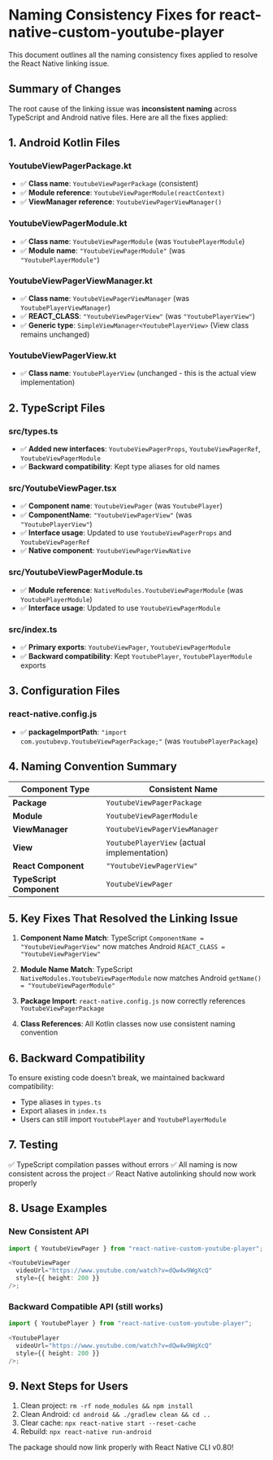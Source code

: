 # Naming Consistency Fixes for react-native-custom-youtube-player

This document outlines all the naming consistency fixes applied to resolve the React Native linking issue.

## Summary of Changes

The root cause of the linking issue was **inconsistent naming** across TypeScript and Android native files. Here are all the fixes applied:

## 1. Android Kotlin Files

### YoutubeViewPagerPackage.kt

- ✅ **Class name**: `YoutubeViewPagerPackage` (consistent)
- ✅ **Module reference**: `YoutubeViewPagerModule(reactContext)`
- ✅ **ViewManager reference**: `YoutubeViewPagerViewManager()`

### YoutubeViewPagerModule.kt

- ✅ **Class name**: `YoutubeViewPagerModule` (was `YoutubePlayerModule`)
- ✅ **Module name**: `"YoutubeViewPagerModule"` (was `"YoutubePlayerModule"`)

### YoutubeViewPagerViewManager.kt

- ✅ **Class name**: `YoutubeViewPagerViewManager` (was `YoutubePlayerViewManager`)
- ✅ **REACT_CLASS**: `"YoutubeViewPagerView"` (was `"YoutubePlayerView"`)
- ✅ **Generic type**: `SimpleViewManager<YoutubePlayerView>` (View class remains unchanged)

### YoutubeViewPagerView.kt

- ✅ **Class name**: `YoutubePlayerView` (unchanged - this is the actual view implementation)

## 2. TypeScript Files

### src/types.ts

- ✅ **Added new interfaces**: `YoutubeViewPagerProps`, `YoutubeViewPagerRef`, `YoutubeViewPagerModule`
- ✅ **Backward compatibility**: Kept type aliases for old names

### src/YoutubeViewPager.tsx

- ✅ **Component name**: `YoutubeViewPager` (was `YoutubePlayer`)
- ✅ **ComponentName**: `"YoutubeViewPagerView"` (was `"YoutubePlayerView"`)
- ✅ **Interface usage**: Updated to use `YoutubeViewPagerProps` and `YoutubeViewPagerRef`
- ✅ **Native component**: `YoutubeViewPagerViewNative`

### src/YoutubeViewPagerModule.ts

- ✅ **Module reference**: `NativeModules.YoutubeViewPagerModule` (was `YoutubePlayerModule`)
- ✅ **Interface usage**: Updated to use `YoutubeViewPagerModule`

### src/index.ts

- ✅ **Primary exports**: `YoutubeViewPager`, `YoutubeViewPagerModule`
- ✅ **Backward compatibility**: Kept `YoutubePlayer`, `YoutubePlayerModule` exports

## 3. Configuration Files

### react-native.config.js

- ✅ **packageImportPath**: `"import com.youtubevp.YoutubeViewPagerPackage;"` (was `YoutubePlayerPackage`)

## 4. Naming Convention Summary

| Component Type           | Consistent Name                             |
| ------------------------ | ------------------------------------------- |
| **Package**              | `YoutubeViewPagerPackage`                   |
| **Module**               | `YoutubeViewPagerModule`                    |
| **ViewManager**          | `YoutubeViewPagerViewManager`               |
| **View**                 | `YoutubePlayerView` (actual implementation) |
| **React Component**      | `"YoutubeViewPagerView"`                    |
| **TypeScript Component** | `YoutubeViewPager`                          |

## 5. Key Fixes That Resolved the Linking Issue

1. **Component Name Match**: TypeScript `ComponentName = "YoutubeViewPagerView"` now matches Android `REACT_CLASS = "YoutubeViewPagerView"`

2. **Module Name Match**: TypeScript `NativeModules.YoutubeViewPagerModule` now matches Android `getName() = "YoutubeViewPagerModule"`

3. **Package Import**: `react-native.config.js` now correctly references `YoutubeViewPagerPackage`

4. **Class References**: All Kotlin classes now use consistent naming convention

## 6. Backward Compatibility

To ensure existing code doesn't break, we maintained backward compatibility:

- Type aliases in `types.ts`
- Export aliases in `index.ts`
- Users can still import `YoutubePlayer` and `YoutubePlayerModule`

## 7. Testing

✅ TypeScript compilation passes without errors
✅ All naming is now consistent across the project
✅ React Native autolinking should now work properly

## 8. Usage Examples

### New Consistent API

```typescript
import { YoutubeViewPager } from "react-native-custom-youtube-player";

<YoutubeViewPager
  videoUrl="https://www.youtube.com/watch?v=dQw4w9WgXcQ"
  style={{ height: 200 }}
/>;
```

### Backward Compatible API (still works)

```typescript
import { YoutubePlayer } from "react-native-custom-youtube-player";

<YoutubePlayer
  videoUrl="https://www.youtube.com/watch?v=dQw4w9WgXcQ"
  style={{ height: 200 }}
/>;
```

## 9. Next Steps for Users

1. Clean project: `rm -rf node_modules && npm install`
2. Clean Android: `cd android && ./gradlew clean && cd ..`
3. Clear cache: `npx react-native start --reset-cache`
4. Rebuild: `npx react-native run-android`

The package should now link properly with React Native CLI v0.80!
